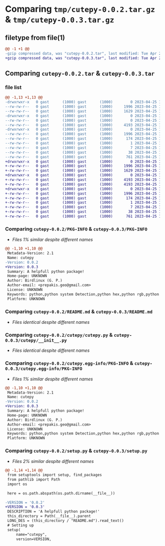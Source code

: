 # Comparing `tmp/cutepy-0.0.2.tar.gz` & `tmp/cutepy-0.0.3.tar.gz`

## filetype from file(1)

```diff
@@ -1 +1 @@
-gzip compressed data, was "cutepy-0.0.2.tar", last modified: Tue Apr 25 13:13:34 2023, max compression
+gzip compressed data, was "cutepy-0.0.3.tar", last modified: Tue Apr 25 13:22:55 2023, max compression
```

## Comparing `cutepy-0.0.2.tar` & `cutepy-0.0.3.tar`

### file list

```diff
@@ -1,13 +1,13 @@
-drwxrwxr-x   0 gast      (1000) gast      (1000)        0 2023-04-25 13:13:34.148921 cutepy-0.0.2/
--rw-rw-r--   0 gast      (1000) gast      (1000)     1996 2023-04-25 13:13:34.148921 cutepy-0.0.2/PKG-INFO
--rw-rw-r--   0 gast      (1000) gast      (1000)     1629 2023-04-25 13:08:42.000000 cutepy-0.0.2/README.md
-drwxrwxr-x   0 gast      (1000) gast      (1000)        0 2023-04-25 13:13:34.148921 cutepy-0.0.2/cutepy/
--rw-rw-r--   0 gast      (1000) gast      (1000)        0 2023-04-25 12:52:17.000000 cutepy-0.0.2/cutepy/__init__.py
--rw-rw-r--   0 gast      (1000) gast      (1000)     4193 2023-04-25 13:06:52.000000 cutepy-0.0.2/cutepy/cutepy.py
-drwxrwxr-x   0 gast      (1000) gast      (1000)        0 2023-04-25 13:13:34.148921 cutepy-0.0.2/cutepy.egg-info/
--rw-rw-r--   0 gast      (1000) gast      (1000)     1996 2023-04-25 13:13:34.000000 cutepy-0.0.2/cutepy.egg-info/PKG-INFO
--rw-rw-r--   0 gast      (1000) gast      (1000)      174 2023-04-25 13:13:34.000000 cutepy-0.0.2/cutepy.egg-info/SOURCES.txt
--rw-rw-r--   0 gast      (1000) gast      (1000)        1 2023-04-25 13:13:34.000000 cutepy-0.0.2/cutepy.egg-info/dependency_links.txt
--rw-rw-r--   0 gast      (1000) gast      (1000)        7 2023-04-25 13:13:34.000000 cutepy-0.0.2/cutepy.egg-info/top_level.txt
--rw-rw-r--   0 gast      (1000) gast      (1000)       38 2023-04-25 13:13:34.148921 cutepy-0.0.2/setup.cfg
--rw-rw-r--   0 gast      (1000) gast      (1000)      761 2023-04-25 13:13:32.000000 cutepy-0.0.2/setup.py
+drwxrwxr-x   0 gast      (1000) gast      (1000)        0 2023-04-25 13:22:55.034098 cutepy-0.0.3/
+-rw-rw-r--   0 gast      (1000) gast      (1000)     1996 2023-04-25 13:22:55.034098 cutepy-0.0.3/PKG-INFO
+-rw-rw-r--   0 gast      (1000) gast      (1000)     1629 2023-04-25 13:08:42.000000 cutepy-0.0.3/README.md
+drwxrwxr-x   0 gast      (1000) gast      (1000)        0 2023-04-25 13:22:55.034098 cutepy-0.0.3/cutepy/
+-rw-rw-r--   0 gast      (1000) gast      (1000)     4193 2023-04-25 13:22:04.000000 cutepy-0.0.3/cutepy/__init__.py
+-rw-rw-r--   0 gast      (1000) gast      (1000)     4193 2023-04-25 13:06:52.000000 cutepy-0.0.3/cutepy/cutepy.py
+drwxrwxr-x   0 gast      (1000) gast      (1000)        0 2023-04-25 13:22:55.034098 cutepy-0.0.3/cutepy.egg-info/
+-rw-rw-r--   0 gast      (1000) gast      (1000)     1996 2023-04-25 13:22:55.000000 cutepy-0.0.3/cutepy.egg-info/PKG-INFO
+-rw-rw-r--   0 gast      (1000) gast      (1000)      174 2023-04-25 13:22:55.000000 cutepy-0.0.3/cutepy.egg-info/SOURCES.txt
+-rw-rw-r--   0 gast      (1000) gast      (1000)        1 2023-04-25 13:22:55.000000 cutepy-0.0.3/cutepy.egg-info/dependency_links.txt
+-rw-rw-r--   0 gast      (1000) gast      (1000)        7 2023-04-25 13:22:55.000000 cutepy-0.0.3/cutepy.egg-info/top_level.txt
+-rw-rw-r--   0 gast      (1000) gast      (1000)       38 2023-04-25 13:22:55.034098 cutepy-0.0.3/setup.cfg
+-rw-rw-r--   0 gast      (1000) gast      (1000)      761 2023-04-25 13:22:25.000000 cutepy-0.0.3/setup.py
```

### Comparing `cutepy-0.0.2/PKG-INFO` & `cutepy-0.0.3/PKG-INFO`

 * *Files 1% similar despite different names*

```diff
@@ -1,10 +1,10 @@
 Metadata-Version: 2.1
 Name: cutepy
-Version: 0.0.2
+Version: 0.0.3
 Summary: A helpfull python package!
 Home-page: UNKNOWN
 Author: Birdlinux (G. P.)
 Author-email: <prepakis.geo@gmail.com>
 License: UNKNOWN
 Keywords: python,python system Detection,python hex,python rgb,python hex,python loader,rich python,python rich,cutepy
 Platform: UNKNOWN
```

### Comparing `cutepy-0.0.2/README.md` & `cutepy-0.0.3/README.md`

 * *Files identical despite different names*

### Comparing `cutepy-0.0.2/cutepy/cutepy.py` & `cutepy-0.0.3/cutepy/__init__.py`

 * *Files identical despite different names*

### Comparing `cutepy-0.0.2/cutepy.egg-info/PKG-INFO` & `cutepy-0.0.3/cutepy.egg-info/PKG-INFO`

 * *Files 1% similar despite different names*

```diff
@@ -1,10 +1,10 @@
 Metadata-Version: 2.1
 Name: cutepy
-Version: 0.0.2
+Version: 0.0.3
 Summary: A helpfull python package!
 Home-page: UNKNOWN
 Author: Birdlinux (G. P.)
 Author-email: <prepakis.geo@gmail.com>
 License: UNKNOWN
 Keywords: python,python system Detection,python hex,python rgb,python hex,python loader,rich python,python rich,cutepy
 Platform: UNKNOWN
```

### Comparing `cutepy-0.0.2/setup.py` & `cutepy-0.0.3/setup.py`

 * *Files 2% similar despite different names*

```diff
@@ -1,14 +1,14 @@
 from setuptools import setup, find_packages
 from pathlib import Path
 import os
 
 here = os.path.abspath(os.path.dirname(__file__))
 
-VERSION = '0.0.2'
+VERSION = '0.0.3'
 DESCRIPTION = 'A helpfull python package!'
 this_directory = Path(__file__).parent
 LONG_DES = (this_directory / "README.md").read_text()
 # Setting up
 setup(
     name="cutepy",
     version=VERSION,
```

